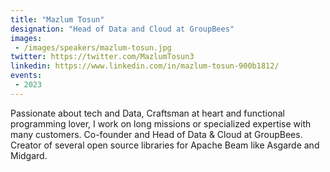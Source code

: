```yaml
---
title: "Mazlum Tosun"
designation: "Head of Data and Cloud at GroupBees"
images:
 - /images/speakers/mazlum-tosun.jpg
twitter: https://twitter.com/MazlumTosun3
linkedin: https://www.linkedin.com/in/mazlum-tosun-900b1812/
events:
 - 2023
---
```


Passionate about tech and Data, Craftsman at heart and functional programming lover, I work on long missions or specialized expertise with many customers. Co-founder and Head of Data & Cloud at GroupBees. Creator of several open source libraries for Apache Beam like Asgarde and Midgard.